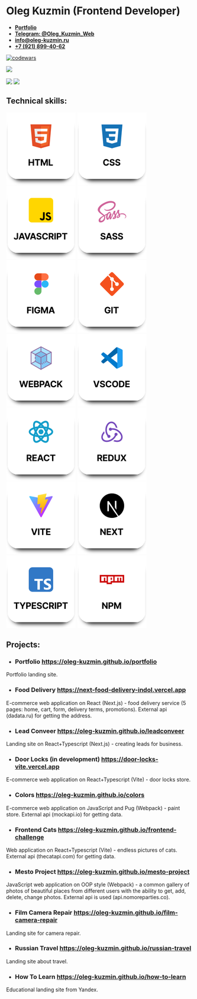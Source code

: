 # Oleg Kuzmin (Frontend Developer)

- <a href='https://oleg-kuzmin.github.io/portfolio'><b>Portfolio</b></a>
- <a href='https://t.me/Oleg_Kuzmin_Web'><b>Telegram: @Oleg_Kuzmin_Web</b></a>
- <a href='mailto:info@oleg-kuzmin.ru'><b>info@oleg-kuzmin.ru</b></a>
- <a href='tel:+79218994062'><b>+7 (921) 899-40-62</b></a>

[![codewars](https://www.codewars.com/users/oleg-kuzmin/badges/large)](https://www.codewars.com/users/oleg-kuzmin)

![](https://github-profile-summary-cards.vercel.app/api/cards/profile-details?username=oleg-kuzmin&theme=aura)

![](https://github-profile-summary-cards.vercel.app/api/cards/repos-per-language?username=oleg-kuzmin&theme=aura) ![](http://github-profile-summary-cards.vercel.app/api/cards/most-commit-language?username=oleg-kuzmin&theme=aura)

## Technical skills:

<div>  
  <img src='./images/html.svg' alt="Logo html" />   
  <img src='./images/css.svg' alt="Logo css" />  
  <img src='./images/javascript.svg' alt="Logo javascript" />  
  <img src='./images/sass.svg' alt="Logo sass" />  
  <img src='./images/figma.svg' alt="Logo figma" />
  <img src='./images/git.svg' alt="Logo git" />
  <img src='./images/webpack.svg' alt="Logo webpack" />
  <img src='./images/vscode.svg' alt="Logo vscode" />
  <img src='./images/react.svg' alt="Logo react" />
  <img src='./images/redux.svg' alt="Logo redux" />
  <img src='./images/vite.svg' alt="Logo vite" />
  <img src='./images/next.svg' alt="Logo next" />
  <img src='./images/typescript.svg' alt="Logo typescript" />
  <img src='./images/npm.svg' alt="Logo npm" />
</div>

## Projects:

- ### Portfolio https://oleg-kuzmin.github.io/portfolio

Portfolio landing site.

- ### Food Delivery https://next-food-delivery-indol.vercel.app

E-commerce web application on React (Next.js) - food delivery service (5 pages: home, cart, form, delivery terms, promotions). External api (dadata.ru) for getting the address.

- ### Lead Conveer https://oleg-kuzmin.github.io/leadconveer

Landing site on React+Typescript (Next.js) - creating leads for business.

- ### Door Locks (in development) https://door-locks-vite.vercel.app

E-commerce web application on React+Typescript (Vite) - door locks store.

- ### Colors https://oleg-kuzmin.github.io/colors

E-commerce web application on JavaScript and Pug (Webpack) - paint store. External api (mockapi.io) for getting data.

- ### Frontend Cats https://oleg-kuzmin.github.io/frontend-challenge

Web application on React+Typescript (Vite) - endless pictures of cats. External api (thecatapi.com) for getting data.

- ### Mesto Project https://oleg-kuzmin.github.io/mesto-project

JavaScript web application on OOP style (Webpack) - a common gallery of photos of beautiful places from different users with the ability to get, add, delete, change photos. External api is used (api.nomoreparties.co).

- ### Film Camera Repair https://oleg-kuzmin.github.io/film-camera-repair

Landing site for camera repair.

- ### Russian Travel https://oleg-kuzmin.github.io/russian-travel

Landing site about travel.

- ### How To Learn https://oleg-kuzmin.github.io/how-to-learn

Educational landing site from Yandex.
